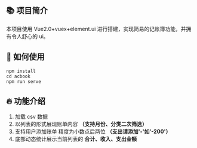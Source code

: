 ## 📚 项目简介

本项目使用 Vue2.0+vuex+element.ui 进行搭建，实现简易的记账簿功能，并拥有令人舒心的 ui。

## 🔧 如何使用

```
npm install
cd acbook
npm run serve
```

## 🔥 功能介绍

1. 加载 csv 数据
2. 以列表的形式展现账单内容 **（支持月份、分类二次筛选）**
3. 支持用户添加账单 精度为小数点后两位 **（支出请添加'-'如'-200'）**
4. 底部动态统计展示当前列表的 **合计、收入、支出金额**
